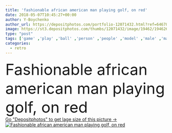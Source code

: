 ```yaml
---
title: 'fashionable african american man playing golf, on red'
date: 2018-05-07T10:45:27+00:00
author: Y-Boychenko
author_url: https://depositphotos.com/portfolio-12071432.html?ref=64678756
image: https://st3.depositphotos.com/thumbs/12071432/image/19462/194626326/api_thumb_450.jpg?forcejpeg=true
type: "post"
tags: ['game' ,'play' ,'ball' ,'person' ,'people' ,'model' ,'male' ,'man' ,'style' ,'retro' ,'vintage' ,'fashion' ,'elegant' ,'stylish' ,'trendy' ,'player' ,'vogue' ,'alone' ,'eyeglasses' ,'glasses' ,'handsome' ,'jacket' ,'formal' ,'fashionable' ,'golf' ,'golfer' ,'afro' ,'modeling' ,'masculine' ,'styling' ,'copy space' ,'Studio Shot' ,'young adult' ,'african american' ,'golf club' ,'Fashion Shoot' ,'on red' ]
categories: 
  - retro
---
```

<div aling="center">
            <font size="60"> Fashionable african american man playing golf, on red</font>   
</div>
<div>
    <a href='https://st3.depositphotos.com/thumbs/12071432/image/19462/194626326/api_thumb_450.jpg?forcejpeg=true?ref=64678756' target=_blank > Go "Depositphotos" to get lage size of this picture ->
        <img href='https://st3.depositphotos.com/thumbs/12071432/image/19462/194626326/api_thumb_450.jpg?forcejpeg=true?ref=64678756' src='https://st3.depositphotos.com/12071432/19462/i/950/depositphotos_194626326-stock-photo-fashionable-african-american-man-playing.jpg?forcejpeg=true' alt='Fashionable african american man playing golf, on red' >
    </a>
</div>
